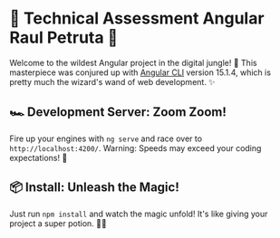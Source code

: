 # 🚀 Technical Assessment Angular Raul Petruta 🚀

Welcome to the wildest Angular project in the digital jungle! 🌴 This masterpiece was conjured up with [Angular CLI](https://github.com/angular/angular-cli) version 15.1.4, which is pretty much the wizard's wand of web development. ✨

## 🏎️ Development Server: Zoom Zoom!

Fire up your engines with `ng serve` and race over to `http://localhost:4200/`. Warning: Speeds may exceed your coding expectations! 🏁

## 📦 Install: Unleash the Magic!

Just run `npm install` and watch the magic unfold! It's like giving your project a super potion. 🧪💥
